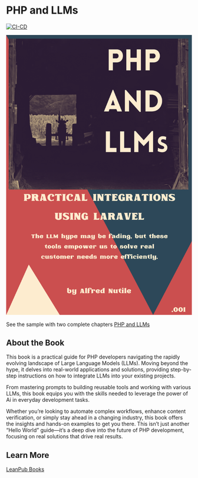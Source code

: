 # PHP and LLMs
[![CI-CD](https://github.com/alnutile/php-llms/actions/workflows/ci-cd.yml/badge.svg)](https://github.com/alnutile/php-llms/actions/workflows/ci-cd.yml)

![Cover Image](book/PHP_and_LLMs.png)

See the sample with two complete chapters
[PHP and LLMs](https://bit.ly/php_llms_sample)


## About the Book

This book is a practical guide for PHP developers navigating the rapidly evolving landscape of Large Language Models (LLMs). Moving beyond the hype, it delves into real-world applications and solutions, providing step-by-step instructions on how to integrate LLMs into your existing projects.

From mastering prompts to building reusable tools and working with various LLMs, this book equips you with the skills needed to leverage the power of Ai in everyday development tasks.

Whether you’re looking to automate complex workflows, enhance content verification, or simply stay ahead in a changing industry, this book offers the insights and hands-on examples to get you there. This isn’t just another “Hello World” guide—it’s a deep dive into the future of PHP development, focusing on real solutions that drive real results.




## Learn More 

[LeanPub Books](https://bit.ly/php_llms)
